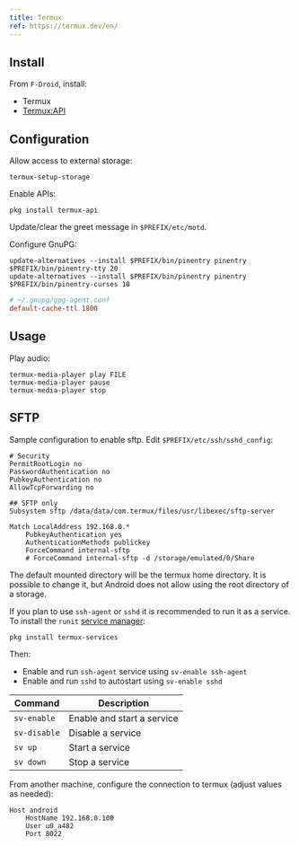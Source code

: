 ```yaml
---
title: Termux
ref: https://termux.dev/en/
---
```


## Install

From `F-Droid`, install:

- Termux
- [Termux:API](https://wiki.termux.com/wiki/Termux:API)

## Configuration

Allow access to external storage:

```shell
termux-setup-storage
```

Enable APIs:

```shell
pkg install termux-api
```

Update/clear the greet message in `$PREFIX/etc/motd`.

Configure GnuPG:

```shell
update-alternatives --install $PREFIX/bin/pinentry pinentry $PREFIX/bin/pinentry-tty 20
update-alternatives --install $PREFIX/bin/pinentry pinentry $PREFIX/bin/pinentry-curses 10
```

```ini
# ~/.gnupg/gpg-agent.conf
default-cache-ttl 1800
```

## Usage

Play audio:

```shell
termux-media-player play FILE
termux-media-player pause
termux-media-player stop
```

## SFTP

Sample configuration to enable sftp.
Edit `$PREFIX/etc/ssh/sshd_config`:

```ssh-config
# Security
PermitRootLogin no
PasswordAuthentication no
PubkeyAuthentication no
AllowTcpForwarding no

## SFTP only
Subsystem sftp /data/data/com.termux/files/usr/libexec/sftp-server

Match LocalAddress 192.168.0.*
    PubkeyAuthentication yes
    AuthenticationMethods publickey
    ForceCommand internal-sftp
    # ForceCommand internal-sftp -d /storage/emulated/0/Share
```

The default mounted directory will be the termux home directory.
It is possible to change it,
but Android does not allow using the root directory of a storage.

If you plan to use `ssh-agent` or `sshd` it is recommended to run it as a service.
To install the `runit` [service manager](https://wiki.termux.com/wiki/Termux-services):

```shell
pkg install termux-services
```

Then:

- Enable and run `ssh-agent` service using `sv-enable ssh-agent`
- Enable and run `sshd` to autostart using `sv-enable sshd`

| Command      | Description                |
| ------------ | -------------------------- |
| `sv-enable`  | Enable and start a service |
| `sv-disable` | Disable a service          |
| `sv up`      | Start a service            |
| `sv down`    | Stop a service             |

From another machine, configure the connection to termux (adjust values as needed):

```ssh-config
Host android
    HostName 192.168.0.100
    User u0_a482
    Port 8022
```
